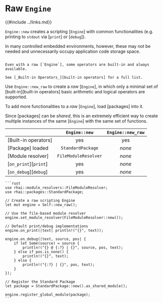 Raw `Engine`
============

{{#include ../links.md}}

`Engine::new` creates a scripting [`Engine`] with common functionalities (e.g. printing to `stdout`
via [`print`] or [`debug`]).

In many controlled embedded environments, however, these may not be needed and unnecessarily occupy
application code storage space.

```admonish info.side.wide "Built-in operators"

Even with a raw [`Engine`], some operators are built-in and always available.

See [_Built-in Operators_][built-in operators] for a full list.
```

Use `Engine::new_raw` to create a _raw_ [`Engine`], in which only a minimal set of
[built-in][built-in operators] basic arithmetic and logical operators are supported.

To add more functionalities to a _raw_ [`Engine`], load [packages] into it.

Since [packages] can be _shared_, this is an extremely efficient way to create multiple instances of
the same [`Engine`] with the same set of functions.

|                       |    `Engine::new`     | `Engine::new_raw` |
| --------------------- | :------------------: | :---------------: |
| [Built-in operators]  |         yes          |        yes        |
| [Package] loaded      |  `StandardPackage`   |      _none_       |
| [Module resolver]     | `FileModuleResolver` |      _none_       |
| [`on_print`][`print`] |         yes          |      _none_       |
| [`on_debug`][`debug`] |         yes          |      _none_       |


~~~admonish example "`Engine::new` is equivalent to..."
```rust
use rhai::module_resolvers::FileModuleResolver;
use rhai::packages::StandardPackage;

// Create a raw scripting Engine
let mut engine = Self::new_raw();

// Use the file-based module resolver
engine.set_module_resolver(FileModuleResolver::new());

// Default print/debug implementations
engine.on_print(|text| println!("{}", text));

engine.on_debug(|text, source, pos| {
    if let Some(source) = source {
        println!("{} @ {:?} | {}", source, pos, text);
    } else if pos.is_none() {
        println!("{}", text);
    } else {
        println!("{:?} | {}", pos, text);
    }
});

// Register the Standard Package
let package = StandardPackage::new().as_shared_module();

engine.register_global_module(package);
```
~~~
